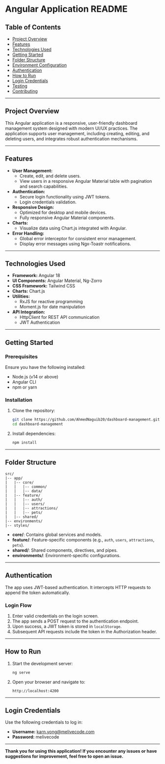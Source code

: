 # Angular Application README

## Table of Contents
- [Project Overview](#project-overview)
- [Features](#features)
- [Technologies Used](#technologies-used)
- [Getting Started](#getting-started)
- [Folder Structure](#folder-structure)
- [Environment Configuration](#environment-configuration)
- [Authentication](#authentication)
- [How to Run](#how-to-run)
- [Login Credentials](#login-credentials)
- [Testing](#testing)
- [Contributing](#contributing)

---

## Project Overview
This Angular application is a responsive, user-friendly dashboard management system designed with modern UI/UX practices. The application supports user management, including creating, editing, and deleting users, and integrates robust authentication mechanisms.

---

## Features
- **User Management:**
  - Create, edit, and delete users.
  - View users in a responsive Angular Material table with pagination and search capabilities.
- **Authentication:**
  - Secure login functionality using JWT tokens.
  - Login credentials validation.
- **Responsive Design:**
  - Optimized for desktop and mobile devices.
  - Fully responsive Angular Material components.
- **Charts:**
  - Visualize data using Chart.js integrated with Angular.
- **Error Handling:**
  - Global error interceptor for consistent error management.
  - Display error messages using Ngx-Toastr notifications.

---

## Technologies Used
- **Framework:** Angular 18
- **UI Components:** Angular Material, Ng-Zorro
- **CSS Framework:** Tailwind CSS
- **Charts:** Chart.js
- **Utilities:**
  - RxJS for reactive programming
  - Moment.js for date manipulation
- **API Integration:**
  - HttpClient for REST API communication
  - JWT Authentication

---

## Getting Started

### Prerequisites
Ensure you have the following installed:
- Node.js (v14 or above)
- Angular CLI
- npm or yarn

### Installation
1. Clone the repository:
   ```bash
   git clone https://github.com/AhmedNaguib20/dashboard-management.git
   cd dashboard-management
   ```

2. Install dependencies:
   ```bash
   npm install
   ```

---

## Folder Structure
```plaintext
src/
|-- app/
|   |-- core/
|   |   |-- common/
|   |   |-- data/
|   |-- feature/
|   |   |-- auth/
|   |   |-- users/
|   |   |-- attractions/
|   |   |-- pets/
|   |-- shared/
|-- environments/
|-- styles/
```
- **core/**: Contains global services and models.
- **feature/**: Feature-specific components (e.g., `auth`, `users`, `attractions`, `pets`).
- **shared/**: Shared components, directives, and pipes.
- **environments/**: Environment-specific configurations.

---

## Authentication
The app uses JWT-based authentication. It intercepts HTTP requests to append the token automatically.

### Login Flow
1. Enter valid credentials on the login screen.
2. The app sends a POST request to the authentication endpoint.
3. Upon success, a JWT token is stored in `localStorage`.
4. Subsequent API requests include the token in the Authorization header.

---

## How to Run
1. Start the development server:
   ```bash
   ng serve
   ```
2. Open your browser and navigate to:
   ```
   http://localhost:4200
   ```

---

## Login Credentials
Use the following credentials to log in:
- **Username:** karn.yong@melivecode.com
- **Password:** melivecode

---

**Thank you for using this application! If you encounter any issues or have suggestions for improvement, feel free to open an issue.**

